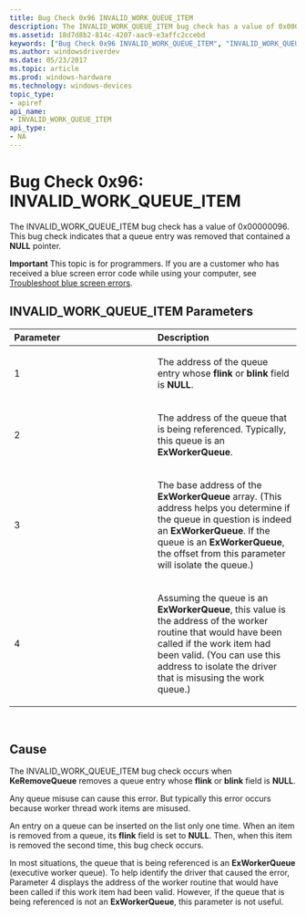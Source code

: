 ```yaml
---
title: Bug Check 0x96 INVALID_WORK_QUEUE_ITEM
description: The INVALID_WORK_QUEUE_ITEM bug check has a value of 0x00000096. This bug check indicates that a queue entry was removed that contained a NULL pointer.
ms.assetid: 18d7d8b2-814c-4207-aac9-e3affc2ccebd
keywords: ["Bug Check 0x96 INVALID_WORK_QUEUE_ITEM", "INVALID_WORK_QUEUE_ITEM"]
ms.author: windowsdriverdev
ms.date: 05/23/2017
ms.topic: article
ms.prod: windows-hardware
ms.technology: windows-devices
topic_type:
- apiref
api_name:
- INVALID_WORK_QUEUE_ITEM
api_type:
- NA
---
```


# Bug Check 0x96: INVALID\_WORK\_QUEUE\_ITEM


The INVALID\_WORK\_QUEUE\_ITEM bug check has a value of 0x00000096. This bug check indicates that a queue entry was removed that contained a **NULL** pointer.

**Important** This topic is for programmers. If you are a customer who has received a blue screen error code while using your computer, see [Troubleshoot blue screen errors](http://windows.microsoft.com/windows-10/troubleshoot-blue-screen-errors).

## INVALID\_WORK\_QUEUE\_ITEM Parameters


<table>
<colgroup>
<col width="50%" />
<col width="50%" />
</colgroup>
<thead>
<tr class="header">
<th align="left">Parameter</th>
<th align="left">Description</th>
</tr>
</thead>
<tbody>
<tr class="odd">
<td align="left"><p>1</p></td>
<td align="left"><p>The address of the queue entry whose <strong>flink</strong> or <strong>blink</strong> field is <strong>NULL</strong>.</p></td>
</tr>
<tr class="even">
<td align="left"><p>2</p></td>
<td align="left"><p>The address of the queue that is being referenced. Typically, this queue is an <strong>ExWorkerQueue</strong>.</p></td>
</tr>
<tr class="odd">
<td align="left"><p>3</p></td>
<td align="left"><p>The base address of the <strong>ExWorkerQueue</strong> array. (This address helps you determine if the queue in question is indeed an <strong>ExWorkerQueue</strong>. If the queue is an <strong>ExWorkerQueue</strong>, the offset from this parameter will isolate the queue.)</p></td>
</tr>
<tr class="even">
<td align="left"><p>4</p></td>
<td align="left"><p>Assuming the queue is an <strong>ExWorkerQueue</strong>, this value is the address of the worker routine that would have been called if the work item had been valid. (You can use this address to isolate the driver that is misusing the work queue.)</p></td>
</tr>
</tbody>
</table>

 

Cause
-----

The INVALID\_WORK\_QUEUE\_ITEM bug check occurs when **KeRemoveQueue** removes a queue entry whose **flink** or **blink** field is **NULL**.

Any queue misuse can cause this error. But typically this error occurs because worker thread work items are misused.

An entry on a queue can be inserted on the list only one time. When an item is removed from a queue, its **flink** field is set to **NULL**. Then, when this item is removed the second time, this bug check occurs.

In most situations, the queue that is being referenced is an **ExWorkerQueue** (executive worker queue). To help identify the driver that caused the error, Parameter 4 displays the address of the worker routine that would have been called if this work item had been valid. However, if the queue that is being referenced is not an **ExWorkerQueue**, this parameter is not useful.

 

 




